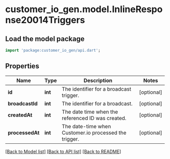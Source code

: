 # customer_io_gen.model.InlineResponse20014Triggers

## Load the model package
```dart
import 'package:customer_io_gen/api.dart';
```

## Properties
Name | Type | Description | Notes
------------ | ------------- | ------------- | -------------
**id** | **int** | The identifier for a broadcast trigger. | [optional] 
**broadcastId** | **int** | The identifier for a broadcast. | [optional] 
**createdAt** | **int** | The date time when the referenced ID was created. | [optional] 
**processedAt** | **int** | The date-time when Customer.io processed the trigger. | [optional] 

[[Back to Model list]](../README.md#documentation-for-models) [[Back to API list]](../README.md#documentation-for-api-endpoints) [[Back to README]](../README.md)


